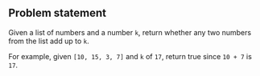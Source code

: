 Problem statement
----
Given a list of numbers and a number `k`, 
return whether any two numbers from the list add up to `k`.

For example, given `[10, 15, 3, 7]` and `k` of `17`,
return true since `10 + 7` is `17`.

